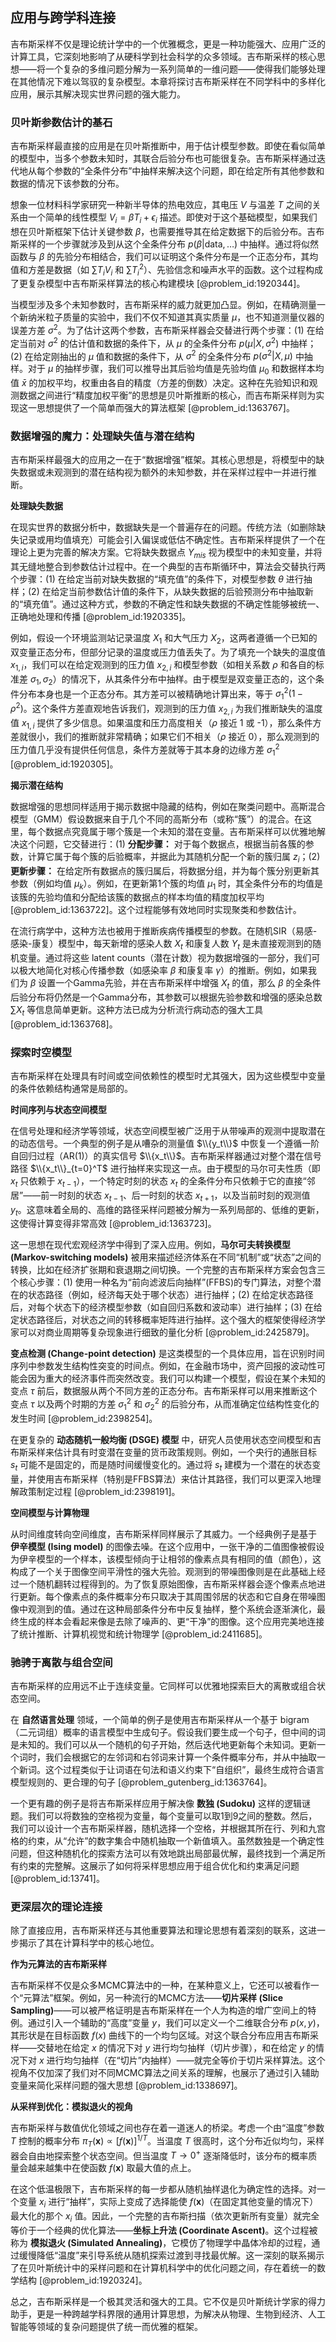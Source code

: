## 应用与跨学科连接

吉布斯采样不仅是理论统计学中的一个优雅概念，更是一种功能强大、应用广泛的计算工具，它深刻地影响了从硬科学到社会科学的众多领域。吉布斯采样的核心思想——将一个复杂的多维问题分解为一系列简单的一维问题——使得我们能够处理在其他情况下难以驾驭的复杂模型。本章将探讨吉布斯采样在不同学科中的多样化应用，展示其解决现实世界问题的强大能力。

### 贝叶斯参数估计的基石

吉布斯采样最直接的应用是在贝叶斯推断中，用于估计模型参数。即使在看似简单的模型中，当多个参数未知时，其联合后验分布也可能很复杂。吉布斯采样通过迭代地从每个参数的“全条件分布”中抽样来解决这个问题，即在给定所有其他参数和数据的情况下该参数的分布。

想象一位材料科学家研究一种新半导体的热电效应，其电压 $V$ 与温差 $T$ 之间的关系由一个简单的线性模型 $V_i = \beta T_i + \epsilon_i$ 描述。即使对于这个基础模型，如果我们想在贝叶斯框架下估计关键参数 $\beta$，也需要推导其在给定数据下的后验分布。吉布斯采样的一个步骤就涉及到从这个全条件分布 $p(\beta | \text{data}, \dots)$ 中抽样。通过将似然函数与 $\beta$ 的先验分布相结合，我们可以证明这个条件分布是一个正态分布，其均值和方差是数据（如 $\sum T_iV_i$ 和 $\sum T_i^2$）、先验信念和噪声水平的函数。这个过程构成了更复杂模型中吉布斯采样算法的核心构建模块 [@problem_id:1920344]。

当模型涉及多个未知参数时，吉布斯采样的威力就更加凸显。例如，在精确测量一个新纳米粒子质量的实验中，我们不仅不知道其真实质量 $\mu$，也不知道测量仪器的误差方差 $\sigma^2$。为了估计这两个参数，吉布斯采样器会交替进行两个步骤：(1) 在给定当前对 $\sigma^2$ 的估计值和数据的条件下，从 $\mu$ 的全条件分布 $p(\mu | X, \sigma^2)$ 中抽样；(2) 在给定刚抽出的 $\mu$ 值和数据的条件下，从 $\sigma^2$ 的全条件分布 $p(\sigma^2 | X, \mu)$ 中抽样。对于 $\mu$ 的抽样步骤，我们可以推导出其后验均值是先验均值 $\mu_0$ 和数据样本均值 $\bar{x}$ 的加权平均，权重由各自的精度（方差的倒数）决定。这种在先验知识和观测数据之间进行“精度加权平衡”的思想是贝叶斯推断的核心，而吉布斯采样则为实现这一思想提供了一个简单而强大的算法框架 [@problem_id:1363767]。

### 数据增强的魔力：处理缺失值与潜在结构

吉布斯采样最强大的应用之一在于“数据增强”框架。其核心思想是，将模型中的缺失数据或未观测到的潜在结构视为额外的未知参数，并在采样过程中一并进行推断。

**处理缺失数据**

在现实世界的数据分析中，数据缺失是一个普遍存在的问题。传统方法（如删除缺失记录或用均值填充）可能会引入偏误或低估不确定性。吉布斯采样提供了一个在理论上更为完善的解决方案。它将缺失数据点 $Y_{mis}$ 视为模型中的未知变量，并将其无缝地整合到参数估计过程中。在一个典型的吉布斯循环中，算法会交替执行两个步骤：(1) 在给定当前对缺失数据的“填充值”的条件下，对模型参数 $\theta$ 进行抽样；(2) 在给定当前参数估计值的条件下，从缺失数据的后验预测分布中抽取新的“填充值”。通过这种方式，参数的不确定性和缺失数据的不确定性能够被统一、正确地处理和传播 [@problem_id:1920335]。

例如，假设一个环境监测站记录温度 $X_1$ 和大气压力 $X_2$，这两者遵循一个已知的双变量正态分布，但部分记录的温度或压力值丢失了。为了填充一个缺失的温度值 $x_{1,i}$，我们可以在给定观测到的压力值 $x_{2,i}$ 和模型参数（如相关系数 $\rho$ 和各自的标准差 $\sigma_1, \sigma_2$）的情况下，从其条件分布中抽样。由于模型是双变量正态的，这个条件分布本身也是一个正态分布。其方差可以被精确地计算出来，等于 $\sigma_1^2(1-\rho^2)$。这个条件方差直观地告诉我们，观测到的压力值 $x_{2,i}$ 为我们推断缺失的温度值 $x_{1,i}$ 提供了多少信息。如果温度和压力高度相关（$\rho$ 接近 1 或 -1），那么条件方差就很小，我们的推断就非常精确；如果它们不相关（$\rho$ 接近 0），那么观测到的压力值几乎没有提供任何信息，条件方差就等于其本身的边缘方差 $\sigma_1^2$ [@problem_id:1920305]。

**揭示潜在结构**

数据增强的思想同样适用于揭示数据中隐藏的结构，例如在聚类问题中。高斯混合模型（GMM）假设数据来自于几个不同的高斯分布（或称“簇”）的混合。在这里，每个数据点究竟属于哪个簇是一个未知的潜在变量。吉布斯采样可以优雅地解决这个问题，它交替进行：(1) **分配步骤：** 对于每个数据点，根据当前各簇的参数，计算它属于每个簇的后验概率，并据此为其随机分配一个新的簇归属 $z_i$；(2) **更新步骤：** 在给定所有数据点的簇归属后，将数据分组，并为每个簇分别更新其参数（例如均值 $\mu_k$）。例如，在更新第1个簇的均值 $\mu_1$ 时，其全条件分布的均值是该簇的先验均值和分配给该簇的数据点的样本均值的精度加权平均 [@problem_id:1363722]。这个过程能够有效地同时实现聚类和参数估计。

在流行病学中，这种方法也被用于推断疾病传播模型的参数。在随机SIR（易感-感染-康复）模型中，每天新增的感染人数 $X_t$ 和康复人数 $Y_t$ 是未直接观测到的随机变量。通过将这些 latent counts（潜在计数）视为数据增强的一部分，我们可以极大地简化对核心传播参数（如感染率 $\beta$ 和康复率 $\gamma$）的推断。例如，如果我们为 $\beta$ 设置一个Gamma先验，并在吉布斯采样中增强 $X_t$ 的值，那么 $\beta$ 的全条件后验分布将仍然是一个Gamma分布，其参数可以根据先验参数和增强的感染总数 $\sum X_t$ 等信息简单更新。这种方法已成为分析流行病动态的强大工具 [@problem_id:1363768]。

### 探索时空模型

吉布斯采样在处理具有时间或空间依赖性的模型时尤其强大，因为这些模型中变量的条件依赖结构通常是局部的。

**时间序列与状态空间模型**

在信号处理和经济学等领域，状态空间模型被广泛用于从带噪声的观测中提取潜在的动态信号。一个典型的例子是从嘈杂的测量值 $\\{y_t\\}$ 中恢复一个遵循一阶自回归过程（AR(1)）的真实信号 $\\{x_t\\}$。吉布斯采样器通过对整个潜在信号路径 $\\{x_t\\}_{t=0}^T$ 进行抽样来实现这一点。由于模型的马尔可夫性质（即 $x_t$ 只依赖于 $x_{t-1}$），一个特定时刻的状态 $x_t$ 的全条件分布只依赖于它的直接“邻居”——前一时刻的状态 $x_{t-1}$、后一时刻的状态 $x_{t+1}$，以及当前时刻的观测值 $y_t$。这意味着全局的、高维的路径采样问题被分解为一系列局部的、低维的更新，这使得计算变得非常高效 [@problem_id:1363723]。

这一思想在现代宏观经济学中得到了深入应用。例如，**马尔可夫转换模型 (Markov-switching models)** 被用来描述经济体系在不同“机制”或“状态”之间的转换，比如在经济扩张期和衰退期之间切换。一个完整的吉布斯采样方案会包含三个核心步骤：(1) 使用一种名为“前向滤波后向抽样”(FFBS)的专门算法，对整个潜在的状态路径（例如，经济每天处于哪个状态）进行抽样；(2) 在给定状态路径后，对每个状态下的经济模型参数（如自回归系数和波动率）进行抽样；(3) 在给定状态路径后，对状态之间的转移概率矩阵进行抽样。这个强大的框架使得经济学家可以对商业周期等复杂现象进行细致的量化分析 [@problem_id:2425879]。

**变点检测 (Change-point detection)** 是这类模型的一个具体应用，旨在识别时间序列中参数发生结构性突变的时间点。例如，在金融市场中，资产回报的波动性可能会因为重大的经济事件而突然改变。我们可以构建一个模型，假设在某个未知的变点 $\tau$ 前后，数据服从两个不同方差的正态分布。吉布斯采样可以用来推断这个变点 $\tau$ 以及两个时期的方差 $\sigma_1^2$ 和 $\sigma_2^2$ 的后验分布，从而准确定位结构性变化的发生时间 [@problem_id:2398254]。

在更复杂的 **动态随机一般均衡 (DSGE) 模型** 中，研究人员使用状态空间模型和吉布斯采样来估计具有时变潜在变量的货币政策规则。例如，一个央行的通胀目标 $s_t$ 可能不是固定的，而是随时间缓慢变化的。通过将 $s_t$ 建模为一个潜在的状态变量，并使用吉布斯采样（特别是FFBS算法）来估计其路径，我们可以更深入地理解政策制定过程 [@problem_id:2398191]。

**空间模型与计算物理**

从时间维度转向空间维度，吉布斯采样同样展示了其威力。一个经典例子是基于 **伊辛模型 (Ising model)** 的图像去噪。在这个应用中，一张干净的二值图像被假设为伊辛模型的一个样本，该模型倾向于让相邻的像素点具有相同的值（颜色），这构成了一个关于图像空间平滑性的强大先验。观测到的带噪图像则是在此基础上经过一个随机翻转过程得到的。为了恢复原始图像，吉布斯采样器会逐个像素点地进行更新。每个像素点的条件概率分布只取决于其周围邻居的状态和它自身在带噪图像中观测到的值。通过在这种局部条件分布中反复抽样，整个系统会逐渐演化，最终生成的样本会看起来像是去除了噪声的、更“干净”的图像。这个应用完美地连接了统计推断、计算机视觉和统计物理学 [@problem_id:2411685]。

### 驰骋于离散与组合空间

吉布斯采样的应用远不止于连续变量。它同样可以优雅地探索巨大的离散或组合状态空间。

在 **自然语言处理** 领域，一个简单的例子是使用吉布斯采样从一个基于 bigram（二元词组）概率的语言模型中生成句子。假设我们要生成一个句子，但中间的词是未知的。我们可以从一个随机的句子开始，然后迭代地更新每个未知词。更新一个词时，我们会根据它的左邻词和右邻词来计算一个条件概率分布，并从中抽取一个新词。这个过程类似于让词语在句法和语义约束下“自组织”，最终生成符合语言模型规则的、更合理的句子 [@problem_gutenberg_id:1363764]。

一个更有趣的例子是将吉布斯采样应用于解决像 **数独 (Sudoku)** 这样的逻辑谜题。我们可以将数独的空格视为变量，每个变量可以取1到9之间的整数。然后，我们可以设计一个吉布斯采样器，随机选择一个空格，并根据其所在行、列和九宫格的约束，从“允许”的数字集合中随机抽取一个新值填入。虽然数独是一个确定性问题，但这种随机化的探索方法可以有效地跳出局部最优解，最终找到一个满足所有约束的完整解。这展示了如何将采样思想应用于组合优化和约束满足问题 [@problem_id:13741]。

### 更深层次的理论连接

除了直接应用，吉布斯采样还与其他重要算法和理论思想有着深刻的联系，这进一步揭示了其在计算科学中的核心地位。

**作为元算法的吉布斯采样**

吉布斯采样不仅是众多MCMC算法中的一种，在某种意义上，它还可以被看作一个“元算法”框架。例如，另一种流行的MCMC方法——**切片采样 (Slice Sampling)**——可以被严格证明是吉布斯采样在一个人为构造的增广空间上的特例。通过引入一个辅助的“高度”变量 $y$，我们可以定义一个二维联合分布 $p(x, y)$，其形状是在目标函数 $f(x)$ 曲线下的一个均匀区域。对这个联合分布应用吉布斯采样——交替地在给定 $x$ 的情况下对 $y$ 进行均匀抽样（切片步骤），和在给定 $y$ 的情况下对 $x$ 进行均匀抽样（在“切片”内抽样）——就完全等价于切片采样算法。这个视角不仅加深了我们对不同MCMC算法之间关系的理解，也展示了通过引入辅助变量来简化采样问题的强大思想 [@problem_id:1338697]。

**从采样到优化：模拟退火的视角**

吉布斯采样与数值优化领域之间也存在着一道迷人的桥梁。考虑一个由“温度”参数 $T$ 控制的概率分布 $\pi_T(\mathbf{x}) \propto [f(\mathbf{x})]^{1/T}$。当温度 $T$ 很高时，这个分布近似均匀，采样器会自由地探索整个状态空间。但当温度 $T \to 0^+$ 逐渐降低时，该分布的概率质量会越来越集中在使函数 $f(\mathbf{x})$ 取最大值的点上。

在这个低温极限下，吉布斯采样的每一步都从随机抽样退化为确定性的选择。对一个变量 $x_i$ 进行“抽样”，实际上变成了选择能使 $f(\mathbf{x})$（在固定其他变量的情况下）最大化的那个 $x_i$ 值。因此，一个完整的吉布斯扫描（依次更新所有变量）就完全等价于一个经典的优化算法——**坐标上升法 (Coordinate Ascent)**。这个过程被称为 **模拟退火 (Simulated Annealing)**，它模仿了物理学中晶体冷却的过程，通过缓慢降低“温度”来引导系统从随机探索过渡到寻找最优解。这一深刻的联系揭示了在贝叶斯统计中的采样问题和在计算机科学中的优化问题之间，存在着统一的数学结构 [@problem_id:1920324]。

总之，吉布斯采样是一个极其灵活和强大的工具。它不仅是贝叶斯统计学家的得力助手，更是一种跨越学科界限的通用计算思想，为解决从物理、生物到经济、人工智能等领域的复杂问题提供了统一而优雅的框架。